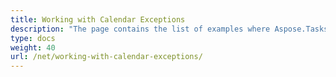 ```yaml
---
title: Working with Calendar Exceptions
description: "The page contains the list of examples where Aspose.Tasks for .NET is used to modify Microsoft Project calendar exceptions."
type: docs
weight: 40
url: /net/working-with-calendar-exceptions/
---
```

